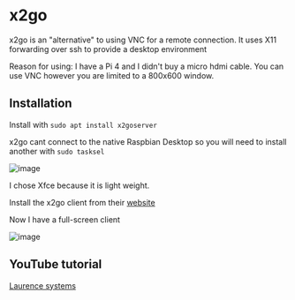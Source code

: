 # x2go
x2go is an "alternative" to using VNC for a remote connection. It uses X11 forwarding over ssh to provide a desktop environment

Reason for using:
I have a Pi 4 and I didn't buy a micro hdmi cable. You can use VNC however you are limited to a 800x600 window.

## Installation

Install with `sudo apt install x2goserver`

x2go cant connect to the native Raspbian Desktop so you will need to install another with `sudo tasksel`

![image](https://user-images.githubusercontent.com/46672225/69007692-b4df0a00-0949-11ea-82d5-09a6833df186.png)

I chose Xfce because it is light weight.

Install the x2go client from their [website](https://wiki.x2go.org/doku.php/download:start)

Now I have a full-screen client 

![image](https://user-images.githubusercontent.com/46672225/69007780-0045e800-094b-11ea-9626-4947595a016e.png)

## YouTube tutorial
[Laurence systems](https://www.youtube.com/watch?v=oSuy1TS8FGs)